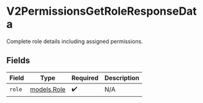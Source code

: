 # V2PermissionsGetRoleResponseData

Complete role details including assigned permissions.


## Fields

| Field                            | Type                             | Required                         | Description                      |
| -------------------------------- | -------------------------------- | -------------------------------- | -------------------------------- |
| `role`                           | [models.Role](../models/role.md) | :heavy_check_mark:               | N/A                              |